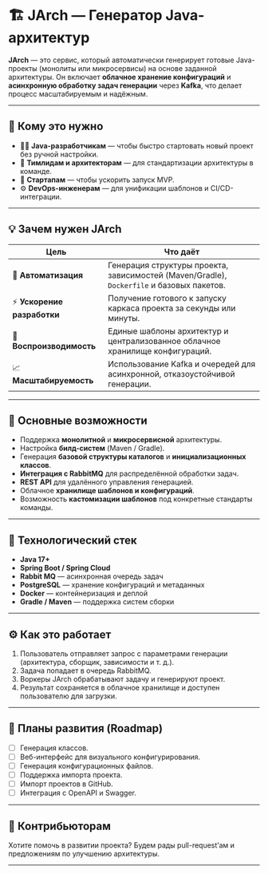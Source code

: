 # 🏗️ JArch — Генератор Java-архитектур

**JArch** — это сервис, который автоматически генерирует готовые Java-проекты (монолиты или микросервисы) на основе заданной архитектуры.
Он включает **облачное хранение конфигураций** и **асинхронную обработку задач генерации** через **Kafka**, что делает процесс масштабируемым и надёжным.

---

## 🚀 Кому это нужно

* 👨‍💻 **Java-разработчикам** — чтобы быстро стартовать новый проект без ручной настройки.
* 🧠 **Тимлидам и архитекторам** — для стандартизации архитектуры в команде.
* 🚀 **Стартапам** — чтобы ускорить запуск MVP.
* ⚙️ **DevOps-инженерам** — для унификации шаблонов и CI/CD-интеграции.

---

## 💡 Зачем нужен JArch

| Цель                       | Что даёт                                                                                  |
| -------------------------- | ----------------------------------------------------------------------------------------- |
| 🧩 **Автоматизация**       | Генерация структуры проекта, зависимостей (Maven/Gradle), `Dockerfile` и базовых пакетов. |
| ⚡ **Ускорение разработки** | Получение готового к запуску каркаса проекта за секунды или минуты.                       |
| 🔁 **Воспроизводимость**   | Единые шаблоны архитектур и централизованное облачное хранилище конфигураций.             |
| 📈 **Масштабируемость**    | Использование Kafka и очередей для асинхронной, отказоустойчивой генерации.               |

---

## 🧱 Основные возможности

* Поддержка **монолитной** и **микросервисной** архитектуры.
* Настройка **билд-систем** (Maven / Gradle).
* Генерация **базовой структуры каталогов** и **инициализационных классов**.
* **Интеграция с RabbitMQ** для распределённой обработки задач.
* **REST API** для удалённого управления генерацией.
* Облачное **хранилище шаблонов и конфигураций**.
* Возможность **кастомизации шаблонов** под конкретные стандарты команды.

---

## 🧩 Технологический стек

* **Java 17+**
* **Spring Boot / Spring Cloud**
* **Rabbit MQ** — асинхронная очередь задач
* **PostgreSQL** — хранение конфигураций и метаданных
* **Docker** — контейнеризация и деплой
* **Gradle / Maven** — поддержка систем сборки

---

## ⚙️ Как это работает

1. Пользователь отправляет запрос с параметрами генерации (архитектура, сборщик, зависимости и т. д.).
2. Задача попадает в очередь RabbitMQ.
3. Воркеры JArch обрабатывают задачу и генерируют проект.
4. Результат сохраняется в облачное хранилище и доступен пользователю для загрузки.

---

## 🧰 Планы развития (Roadmap)

* [ ] Генерация классов.
* [ ] Веб-интерфейс для визуального конфигурирования.
* [ ] Генерация конфигурационных файлов.
* [ ] Поддержка импорта проекта.
* [ ] Импорт проектов в GitHub.
* [ ] Интеграция с OpenAPI и Swagger.

---

## 🤝 Контрибьюторам

Хотите помочь в развитии проекта?
Будем рады pull-request’ам и предложениям по улучшению архитектуры.

---
